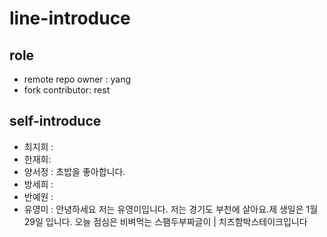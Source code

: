 # line-introduce

## role
- remote repo owner : yang
- fork contributor: rest

## self-introduce
- 최지희 :
- 한재희:
- 양서정 : 초밥을  좋아합니다.
- 방세희 :
- 반예원 :
- 유영미 : 안녕하세요 저는 유영미입니다. 저는 경기도 부천에 살아요.제 생일은 1월 29일 입니다. 오늘 점심은 비벼먹는 스팸두부짜글이 | 치즈함박스테이크입니다


